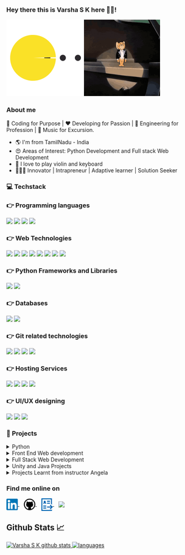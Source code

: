 ### Hey there this is Varsha S K here ✌🏻!

<div>
	<img src="https://github.com/skvarshasivakumar/webster/blob/main/img/pacman.svg" width="200" height="200"> 
	  <img src="https://github.com/skvarshasivakumar/webster/blob/main/img/jerry.gif" width="200" height="200" />
</div>

### About me 

:black_heart: Coding for Purpose | :heart: Developing for Passion | :blue_heart: Engineering for Profession | :green_heart: Music for Excursion.

- :earth_americas: I'm from TamilNadu - India
- 😍 Areas of Interest: Python Development and Full stack Web Development
- :violin: I love to play violin and keyboard
- 🤹🏻‍♀️ Innovator | Intrapreneur | Adaptive learner | Solution Seeker


### 💻 Techstack

### 👉 Programming languages

<p>
<img src="https://img.shields.io/badge/C-579BB1.svg?logo=C&logoColor=white"/>
<img src="https://img.shields.io/badge/python-2B3A55.svg?logo=python&logoColor=white"/>
<img src="https://img.shields.io/badge/JavaScript-1C3B55.svg?logo=javascript&logoColor=white"/>
<img src="https://img.shields.io/badge/JAVA-628E70.svg?logoColor=white"/>
</p>

### 👉 Web Technologies

<p>
<img src="https://img.shields.io/badge/HTML-EF2D5E.svg?logo=html5&logoColor=white"/>
<img src="https://img.shields.io/badge/CSS-628E90.svg?logo=css3&logoColor=white"/>
<img src="https://img.shields.io/badge/Bootstrap-332FD0.svg?logo=bootstrap&logoColor=white"/>
<img src="https://img.shields.io/badge/Vanilla%20JavaScript-F6F7C1.svg?logo=javascript&logoColor=white"/>
<img src="https://img.shields.io/badge/JQuery-8DCBE6.svg?logo=jquery&logoColor=white"/>
<img src="https://img.shields.io/badge/Node.js-2B3A55.svg?logo=nodedotjs&logoColor=white"/>
<img src="https://img.shields.io/badge/React.js-B9F3E4.svg?logo=react&logoColor=white"/>
<img src="https://img.shields.io/badge/Express.js-F99417.svg?logo=express&logoColor=white"/>
</p>

### 👉 Python Frameworks and Libraries

<p>
<img src="https://img.shields.io/badge/Tkinter-FFCACA.svg?logoColor=white"/>
<img src="https://img.shields.io/badge/Requests-FF8787.svg?logoColor=white"/>
</p>


### 👉 Databases

<p>
<img src="https://img.shields.io/badge/MySQL-00599C.svg?logo=mysql&logoColor=white"/>
<img src="https://img.shields.io/badge/MongoDB-319DA0.svg?logo=mongodb&logoColor=white"/>
</p>


### 👉 Git related technologies

<p>
<img src="https://img.shields.io/badge/GIT-80558C.svg?logo=git&logoColor=white"/>
<img src="https://img.shields.io/badge/Version%20Control-pink.svg?logoColor=white"/>
<img src="https://img.shields.io/badge/Github-85586F.svg?logo=github&logoColor=white"/>
<img src="https://img.shields.io/badge/Basics%20of%20Command%20Line-E9D5CA.svg?logoColor=white"/>
</p>

### 👉 Hosting Services

<p>
<img src="https://img.shields.io/badge/Heroku-61A4BC.svg?logo=heroku&logoColor=white"/>
<img src="https://img.shields.io/badge/Render-1A132F.svg?logo=render&logoColor=white"/>
<img src="https://img.shields.io/badge/Github-bbscdf.svg?logo=githubactions&logoColor=white"/>
<img src="https://img.shields.io/badge/DriveToWeb-BB6464.svg?logo=googledrive&logoColor=white"/>

</p>


### 👉 UI/UX designing

<p>
<img src="https://img.shields.io/badge/Figma-A10035.svg?logo=figma&logoColor=white"/>
<img src="https://img.shields.io/badge/AdobeXd-3FA796.svg?logo=adobexd&logoColor=white"/>
<img src="https://img.shields.io/badge/Canva-FEC260.svg?logo=canva&logoColor=white"/>
</p>


### 📘 Projects

<!-- split -->

<details>
<summary>Python</summary>
<ul>

<li><a href="https://www.youtube.com/watch?v=_SPvrhPxqMA" target="_blank">Digital Transcriptionist</a></li>
<li><a href="https://www.youtube.com/watch?v=wnxi_yjf4YQ" target="_blank">Stress deduction using CNN</a></li>
<li><a href="https://www.youtube.com/watch?v=H06kvQHQdaM" target="_blank">India Bix Scrapper</a></li>
<li><a href="https://www.youtube.com/watch?v=MQ48zxmbEK4" target="_blank">Live Weather Desktop Notifier</a></li>

</ul>
</details>

<!-- split -->

<details>
<summary>Front End Web development</summary>
<ul>

<li><a href="https://www.youtube.com/watch?v=7VyDkqfk5Z0">React Web application for a small Business</a></li>
<li><a href="https://www.youtube.com/watch?v=b7QZCAEmChE">Todo List</a></li>
<li><a href="https://skvarshasivakumar.github.io/New_ShriRam_Mess/">Website for a Local Business</a></li>
<li><a href="https://www.youtube.com/watch?v=zf0RjsBOXWw">Emojipedia</a></li>
<li><a href="https://skvarshasivakumar.github.io/patatap-clone/">Patatap Clone</a></li>
<li><a href="https://skvarshasivakumar.github.io/HAKUNA-MATATA/">Stress Management Site</a></li>

</ul>
</details>

<!-- split -->

<details>
<summary>Full Stack Web Development</summary>
<ul>

<li><a href="https://www.youtube.com/watch?v=ZnolHnFvFAc&t=174s" target="_blank">A Career Guidance Website</a></li>
<li><a href="https://varshask-weather-api.onrender.com/" target="_blank">API connected website</a></li>
<li><a href="https://varshask-backend-to-do-list.onrender.com/" target="_blank">A CRUD web application</a></li>
<li><a href="https://skvarshasivakumar.github.io/-TRINIT_The-Full-Stack-Force_DEV03_FINAL/">All things green</a></li>

</ul>
</details>

<!-- split -->

<details>
<summary>Unity and Java Projects</summary>
<ul>

<li><a href="https://www.youtube.com/watch?v=YesaxRCAd_Q" target="_blank">A Cinemachine with modern city</a></li>
<li><a href="https://www.youtube.com/watch?v=YesaxRCAd_Q" target="_blank">3D terrain project</a></li>
<li><a href="https://www.youtube.com/watch?v=HcKPmfPxlow" target="_blank">JAVA Grade Processing system</a></li>

</ul>
</details>

<!-- split -->

<details>
<summary>Projects Learnt from instructor Angela</summary>
<ul>

<li><a href="https://skvarshasivakumar.github.io/sean-halphin-clone-varsha-s-k/" target="_blank">UI designer Sean Halphin Clone Varsha S K version</a></li>
<li><a href="https://skvarshasivakumar.github.io/Tindog-varsha-s-k/" target="_blank">Tinder clone Tindog</a></li>
<li><a href="https://skvarshasivakumar.github.io/simon-varsha-sk/" target="_blank">Simon Game</a></li>
<li><a href="https://varshask-blog-website.onrender.com/" target="_blank">Blog Website</a></li>
<li><a href="https://skvarshasivakumar.github.io/diceroll/" target="_blank">Dice Game</a></li>
<li><a href="https://skvarshasivakumar.github.io/drum_kit/" target="_blank">Drum Kit</a></li>

</ul>
</details>

### Find me online on

<p align="left">
<a href="https://www.linkedin.com/in/varsha-s-k-9694501bb/" target="_blank">
  <img align="center" | Linkedin" width="30px" src="https://github.com/SatYu26/SatYu26/blob/master/Assets/Linkedin.svg" />
</a> &nbsp;&nbsp;
<a href="https://github.com/skvarshasivakumar">
<img align="center" | Github" width="30px" src="https://github.com/SatYu26/SatYu26/blob/master/Assets/git.png" />
</a> &nbsp;&nbsp;
<a href="https://sk-varsha-sivakumar-profile.on.drv.tw/my%20portfolio/">
<img align="center" | Portfolio" width="30px" src="https://github.com/SatYu26/SatYu26/blob/master/Assets/resume.png" />
</a> &nbsp;&nbsp;
<a href="https://www.youtube.com/channel/UCL5LOXnw3biI2AYbdf6yWsg">
<img align="center" | Youtube" width="30px" src="https://www.iconpacks.net/icons/2/free-youtube-logo-icon-2431-thumb.png" />
</a>                                                                                                                 
</p>

## Github Stats 📈
<!-- status codes -->
<a href="https://github.com/skvarshasivakumar">
<p>
<img src="https://github-readme-stats.vercel.app/api?username=skvarshasivakumar&show_icons=true&theme=tokyonight" alt="Varsha S K github stats" width="420"/>&nbsp;<img src="https://github-readme-stats.vercel.app/api/top-langs/?username=skvarshasivakumar&layout=compact&theme=tokyonight" alt="languages" height="165">
</p>
</a>

